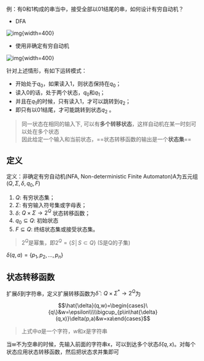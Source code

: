 例：有0和1构成的串当中，接受全部以01结尾的串，如何设计有穷自动机？

- DFA

![img](https://github.com/DINOREXNB/DINOREXNB.github.io/blob/main/docs/images/xsyy4-1.png?raw=true){width=400}

- 使用非确定有穷自动机

![img](https://github.com/DINOREXNB/DINOREXNB.github.io/blob/main/docs/images/xsyy4-2.png?raw=true){width=400}

针对上述情形，有如下运转模式：

- 开始处于$q_0$，如果读入1，则状态保持在$q_0$；
- 读入0的话，处于两个状态，$q_0$和$q_1$；
- 并且在$q_1$的时候，只有读入1，才可以跳转到$q_2$；
- 即只有以01结尾，才可能跳转到状态$q_2$ 。

> 同一状态在相同的输入下, 可以有**多个转移状态**，这样自动机在某一时刻可以处在多个状态<br>
> 因此给定一个输入和当前状态，==状态转移函数的输出是一个**状态集**==

## 定义

定义：非确定有穷自动机(NFA, Non-deterministic Finite Automaton)A为五元组($Q,\Sigma,\delta,q_0,F$)

1. $Q$: 有穷状态集；
2. $\Sigma$: 有穷输入符号集或字母表；
3. $\delta$: $Q\times \Sigma\to2^Q$ 状态转移函数；
4. $q_0\subseteq Q$: 初始状态
5. $F\subseteq Q$: 终结状态集或接受状态集。

> $2^Q$是幂集，即$2^Q=\{S│S\subset Q\}$ (S是Q的子集)

$\delta(q,a)=\{p_1,p_2,…,p_n\}$

## 状态转移函数

扩展$\delta$到字符串，定义扩展转移函数为$\hat{\delta}:Q\times \Sigma^*\to 2^Q$为

$$\hat{\delta}(q,w)=\begin{cases}\{q\}&w=\epsilon\\\\\bigcup_{p\in\hat{\delta}(q,x)}\delta(p,a)&w=xa\end{cases}$$

> 上式中$a$是一个字符，$w$和$x$是字符串<br>

当w不为空串的时候，先输入前面的字符串x，可以到达多个状态$\hat{\delta}(q,x)$。对每个状态应用状态转移函数，然后把状态求并集即可